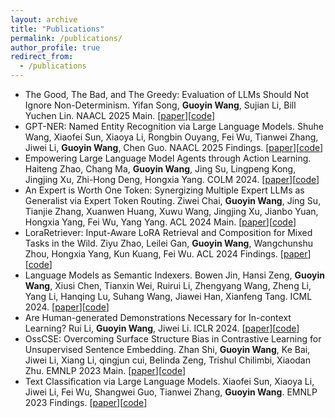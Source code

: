```yaml
---
layout: archive
title: "Publications"
permalink: /publications/
author_profile: true
redirect_from:
  - /publications
---
```



- The Good, The Bad, and The Greedy: Evaluation of LLMs Should Not Ignore Non-Determinism. Yifan Song, **Guoyin Wang**, Sujian Li, Bill Yuchen Lin. NAACL 2025 Main. [[paper](https://arxiv.org/abs/2407.10457)][[code](https://github.com/Yifan-Song793/GoodBadGreedy)]
- GPT-NER: Named Entity Recognition via Large Language Models. Shuhe Wang, Xiaofei Sun, Xiaoya Li, Rongbin Ouyang, Fei Wu, Tianwei Zhang, Jiwei Li, **Guoyin Wang**, Chen Guo. NAACL 2025 Findings. [[paper](https://arxiv.org/abs/2304.10428)][[code](https://github.com/ShuheWang1998/GPT-NER)]
- Empowering Large Language Model Agents through Action Learning. Haiteng Zhao, Chang Ma, **Guoyin Wang**, Jing Su, Lingpeng Kong, Jingjing Xu, Zhi-Hong Deng, Hongxia Yang. COLM 2024. [[paper](https://arxiv.org/abs/2402.15809)][[code](https://github.com/zhao-ht/LearnAct)]
- An Expert is Worth One Token: Synergizing Multiple Expert LLMs as Generalist via Expert Token Routing. Ziwei Chai, **Guoyin Wang**, Jing Su, Tianjie Zhang, Xuanwen Huang, Xuwu Wang, Jingjing Xu, Jianbo Yuan, Hongxia Yang, Fei Wu, Yang Yang. ACL 2024 Main. [[paper](https://arxiv.org/abs/2403.16854)][[code](https://github.com/zjunet/ETR)]
- LoraRetriever: Input-Aware LoRA Retrieval and Composition for Mixed Tasks in the Wild. Ziyu Zhao, Leilei Gan, **Guoyin Wang**, Wangchunshu Zhou, Hongxia Yang, Kun Kuang, Fei Wu. ACL 2024 Findings. [[paper](https://arxiv.org/abs/2402.09997)][[code](https://github.com/StyxXuan/LoraRetriever)]
- Language Models as Semantic Indexers. Bowen Jin, Hansi Zeng, **Guoyin Wang**, Xiusi Chen, Tianxin Wei, Ruirui Li, Zhengyang Wang, Zheng Li, Yang Li, Hanqing Lu, Suhang Wang, Jiawei Han, Xianfeng Tang. ICML 2024. [[paper](https://arxiv.org/abs/2310.07815)][[code](https://github.com/PeterGriffinJin/LMIndexer)]
- Are Human-generated Demonstrations Necessary for In-context Learning? Rui Li, **Guoyin Wang**, Jiwei Li. ICLR 2024. [[paper](https://arxiv.org/abs/2309.14681)][[code](https://github.com/ruili33/SEC)]
- OssCSE: Overcoming Surface Structure Bias in Contrastive Learning for Unsupervised Sentence Embedding. Zhan Shi, **Guoyin Wang**, Ke Bai, Jiwei Li, Xiang Li, qingjun cui, Belinda Zeng, Trishul Chilimbi, Xiaodan Zhu. EMNLP 2023 Main. [[paper](https://aclanthology.org/2023.emnlp-main.448/)][[code](https://github.com/princeton-nlp/SimCSE)]
- Text Classification via Large Language Models. Xiaofei Sun, Xiaoya Li, Jiwei Li, Fei Wu, Shangwei Guo, Tianwei Zhang, **Guoyin Wang**. EMNLP 2023 Findings. [[paper](https://arxiv.org/abs/2305.08377)][[code](https://github.com/ShannonAI/GPT-CLS-CARP)]
